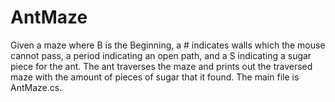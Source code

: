# AntMaze

Given a maze where B is the Beginning, a # indicates walls which the mouse cannot pass, a period indicating an open path, and a S indicating a sugar piece for the ant. The ant traverses the maze and prints out the traversed maze with the amount of pieces of sugar that it found. The main file is AntMaze.cs.
